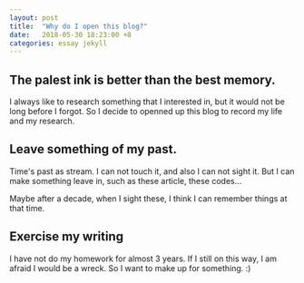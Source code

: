 ```yaml
---
layout: post
title:  "Why do I open this blog?"
date:   2018-05-30 18:23:00 +8
categories: essay jekyll
---
```


## The palest ink is better than the best memory.

I always like to research something that I interested in, but it would not be long before I forgot. So I decide to openned up this blog to record my life and my research.

## Leave something of my past.

Time's past as stream. I can not touch it, and also I can not sight it. But I can make something leave in, such as these article, these codes...

Maybe after a decade, when I sight these, I think I can remember things at that time.

## Exercise my writing

I have not do my homework for almost 3 years. If I still on this way, I am afraid I would be a wreck. So I want to make up for something. :)

